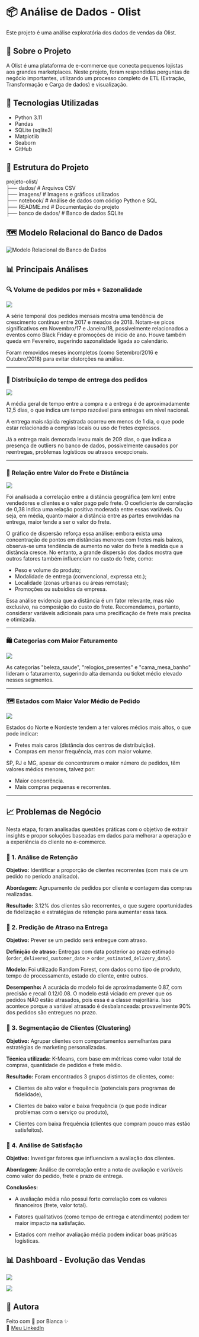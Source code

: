 # 📦 Análise de Dados - Olist

Este projeto é uma análise exploratória dos dados de vendas da Olist.

## 📁 Sobre o Projeto

A Olist é uma plataforma de e-commerce que conecta pequenos lojistas aos grandes marketplaces. Neste projeto, foram respondidas perguntas de negócio importantes, utilizando um processo completo de ETL (Extração, Transformação e Carga de dados) e visualização.

## 🧰 Tecnologias Utilizadas

- Python 3.11  
- Pandas  
- SQLite (sqlite3)  
- Matplotlib  
- Seaborn
- GitHub

## 📁 Estrutura do Projeto

projeto-olist/  
├── dados/                         # Arquivos CSV  
├── imagens/                       # Imagens e gráficos utilizados  
├── notebook/                      # Análise de dados com código Python e SQL  
├── README.md                      # Documentação do projeto  
├── banco de dados/                # Banco de dados SQLite  

## 🗺️ Modelo Relacional do Banco de Dados

![Modelo Relacional do Banco de Dados](imagens/modelo_relacional.png)

## 📊 Principais Análises  

### 🔍 Volume de pedidos por mês + Sazonalidade

![](imagens/volume_pedidos.png)

A série temporal dos pedidos mensais mostra uma tendência de crescimento contínuo entre 2017 e meados de 2018. Notam-se picos significativos em Novembro/17 e Janeiro/18, possivelmente relacionados a eventos como Black Friday e promoções de início de ano. Houve também queda em Fevereiro, sugerindo sazonalidade ligada ao calendário.  

Foram removidos meses incompletos (como Setembro/2016 e Outubro/2018) para evitar distorções na análise.

---

### 🎯 Distribuição do tempo de entrega dos pedidos

![](imagens/tempo_entrega.png)

A média geral de tempo entre a compra e a entrega é de aproximadamente 12,5 dias, o que indica um tempo razoável para entregas em nível nacional.  

A entrega mais rápida registrada ocorreu em menos de 1 dia, o que pode estar relacionado a compras locais ou uso de fretes expressos.

Já a entrega mais demorada levou mais de 209 dias, o que indica a presença de outliers no banco de dados, possivelmente causados por reentregas, problemas logísticos ou atrasos excepcionais.

---

### 📍 Relação entre Valor do Frete e Distância

![](imagens/frete_distancia.png)

Foi analisada a correlação entre a distância geográfica (em km) entre vendedores e clientes e o valor pago pelo frete. O coeficiente de correlação de 0,38 indica uma relação positiva moderada entre essas variáveis. Ou seja, em média, quanto maior a distância entre as partes envolvidas na entrega, maior tende a ser o valor do frete.

O gráfico de dispersão reforça essa análise: embora exista uma concentração de pontos em distâncias menores com fretes mais baixos, observa-se uma tendência de aumento no valor do frete à medida que a distância cresce. No entanto, a grande dispersão dos dados mostra que outros fatores também influenciam no custo do frete, como:
- Peso e volume do produto;
- Modalidade de entrega (convencional, expressa etc.);
- Localidade (zonas urbanas ou áreas remotas);
- Promoções ou subsídios da empresa.

Essa análise evidencia que a distância é um fator relevante, mas não exclusivo, na composição do custo do frete. Recomendamos, portanto, considerar variáveis adicionais para uma precificação de frete mais precisa e otimizada.  

---

### 🛍️ Categorias com Maior Faturamento

![](imagens/produtos_mais_vendidos.png)  

As categorias "beleza_saude", "relogios_presentes" e "cama_mesa_banho" lideram o faturamento, sugerindo alta demanda ou ticket médio elevado nesses segmentos.

---

### 🗺️ Estados com Maior Valor Médio de Pedido

![](imagens/valor_medio_estado.png)

Estados do Norte e Nordeste tendem a ter valores médios mais altos, o que pode indicar:

- Fretes mais caros (distância dos centros de distribuição).
- Compras em menor frequência, mas com maior volume.

SP, RJ e MG, apesar de concentrarem o maior número de pedidos, têm valores médios menores, talvez por:

- Maior concorrência.
- Mais compras pequenas e recorrentes.

---

## 📈 Problemas de Negócio

Nesta etapa, foram analisadas questões práticas com o objetivo de extrair insights e propor soluções baseadas em dados para melhorar a operação e a experiência do cliente no e-commerce.

### 📌 1. Análise de Retenção 

**Objetivo:** Identificar a proporção de clientes recorrentes (com mais de um pedido no período analisado).

**Abordagem:** Agrupamento de pedidos por cliente e contagem das compras realizadas.

**Resultado:** 3.12% dos clientes são recorrentes, o que sugere oportunidades de fidelização e estratégias de retenção para aumentar essa taxa.

### 📌 2. Predição de Atraso na Entrega

**Objetivo:** Prever se um pedido será entregue com atraso.

**Definição de atraso:** Entregas com data posterior ao prazo estimado (`order_delivered_customer_date` > `order_estimated_delivery_date`).

**Modelo:** Foi utilizado Random Forest, com dados como tipo de produto, tempo de processamento, estado do cliente, entre outros.

**Desempenho:** A acurácia do modelo foi de aproximadamente 0.87, com precisão e recall 0.12/0.08. O modelo está viciado em prever que os pedidos NÃO estão atrasados, pois essa é a classe majoritária. Isso acontece porque a variável atrasado é desbalanceada: provavelmente 90% dos pedidos são entregues no prazo.

### 📌 3. Segmentação de Clientes (Clustering)

**Objetivo:** Agrupar clientes com comportamentos semelhantes para estratégias de marketing personalizadas.

**Técnica utilizada:** K-Means, com base em métricas como valor total de compras, quantidade de pedidos e frete médio.

**Resultado:** Foram encontrados 3 grupos distintos de clientes, como:

- Clientes de alto valor e frequência (potenciais para programas de fidelidade),

- Clientes de baixo valor e baixa frequência (o que pode indicar problemas com o serviço ou produto),

- Clientes com baixa frequência (clientes que compram pouco mas estão satisfeitos).

### 📌 4. Análise de Satisfação

**Objetivo:** Investigar fatores que influenciam a avaliação dos clientes.

**Abordagem:** Análise de correlação entre a nota de avaliação e variáveis como valor do pedido, frete e prazo de entrega.

**Conclusões:**

- A avaliação média não possui forte correlação com os valores financeiros (frete, valor total).

- Fatores qualitativos (como tempo de entrega e atendimento) podem ter maior impacto na satisfação.

- Estados com melhor avaliação média podem indicar boas práticas logísticas.

## 📊 Dashboard - Evolução das Vendas

![](dashboard/dash01.png)

![](dashboard/dash02.png)

## 📝 Autora
Feito com 💙 por Bianca ✨  
📎 [Meu LinkedIn](https://www.linkedin.com/in/bianca-nunes-batista-80a468248/?profileId=ACoAAD1K0IoBIBVPe0QuvJ1MBkYvZHqu7knnX5w)
